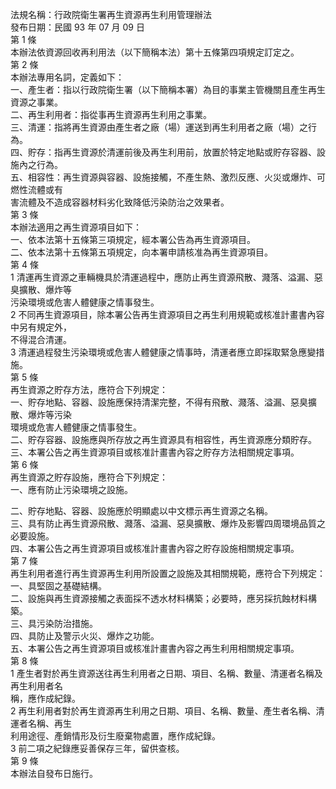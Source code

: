法規名稱：行政院衛生署再生資源再生利用管理辦法  
發布日期：民國 93 年 07 月 09 日  
第 1 條  
本辦法依資源回收再利用法（以下簡稱本法）第十五條第四項規定訂定之。  
第 2 條  
本辦法專用名詞，定義如下：  
一、產生者：指以行政院衛生署（以下簡稱本署）為目的事業主管機關且產生再生資源之事業。  
二、再生利用者：指從事再生資源再生利用之事業。  
三、清運：指將再生資源由產生者之廠（場）運送到再生利用者之廠（場）之行為。  
四、貯存：指再生資源於清運前後及再生利用前，放置於特定地點或貯存容器、設施內之行為。  
五、相容性：再生資源與容器、設施接觸，不產生熱、激烈反應、火災或爆炸、可燃性流體或有  
害流體及不造成容器材料劣化致降低污染防治之效果者。  
第 3 條  
本辦法適用之再生資源項目如下：  
一、依本法第十五條第三項規定，經本署公告為再生資源項目。  
二、依本法第十五條第五項規定，向本署申請核准為再生資源項目。  
第 4 條  
1 清運再生資源之車輛機具於清運過程中，應防止再生資源飛散、濺落、溢漏、惡臭擴散、爆炸等  
污染環境或危害人體健康之情事發生。  
2 不同再生資源項目，除本署公告再生資源項目之再生利用規範或核准計畫書內容中另有規定外，  
不得混合清運。  
3 清運過程發生污染環境或危害人體健康之情事時，清運者應立即採取緊急應變措施。  
第 5 條  
再生資源之貯存方法，應符合下列規定：  
一、貯存地點、容器、設施應保持清潔完整，不得有飛散、濺落、溢漏、惡臭擴散、爆炸等污染  
環境或危害人體健康之情事發生。  
二、貯存容器、設施應與所存放之再生資源具有相容性，再生資源應分類貯存。  
三、本署公告之再生資源項目或核准計畫書內容之貯存方法相關規定事項。  
第 6 條  
再生資源之貯存設施，應符合下列規定：  
一、應有防止污染環境之設施。  


二、貯存地點、容器、設施應於明顯處以中文標示再生資源之名稱。  
三、具有防止再生資源飛散、濺落、溢漏、惡臭擴散、爆炸及影響四周環境品質之必要設施。  
四、本署公告之再生資源項目或核准計畫書內容之貯存設施相關規定事項。  
第 7 條  
再生利用者進行再生資源再生利用所設置之設施及其相關規範，應符合下列規定：  
一、具堅固之基礎結構。  
二、設施與再生資源接觸之表面採不透水材料構築；必要時，應另採抗蝕材料構築。  
三、具污染防治措施。  
四、具防止及警示火災、爆炸之功能。  
五、本署公告之再生資源項目或核准計畫書內容之再生利用相關規定事項。  
第 8 條  
1 產生者對於再生資源送往再生利用者之日期、項目、名稱、數量、清運者名稱及再生利用者名  
稱，應作成紀錄。  
2 再生利用者對於再生資源再生利用之日期、項目、名稱、數量、產生者名稱、清運者名稱、再生  
利用途徑、產銷情形及衍生廢棄物處置，應作成紀錄。  
3 前二項之紀錄應妥善保存三年，留供查核。  
第 9 條  
本辦法自發布日施行。  


